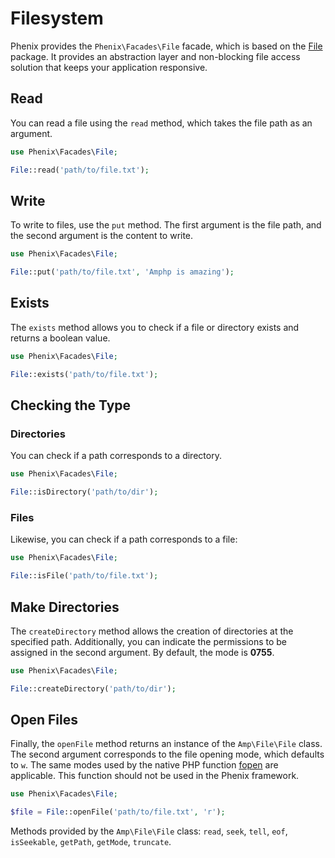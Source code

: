 # Filesystem

Phenix provides the `Phenix\Facades\File` facade, which is based on the [File](https://amphp.org/file) package. It provides an abstraction layer and non-blocking file access solution that keeps your application responsive.

## Read

You can read a file using the `read` method, which takes the file path as an argument.

```php
use Phenix\Facades\File;

File::read('path/to/file.txt');
```

## Write

To write to files, use the `put` method. The first argument is the file path, and the second argument is the content to write.

```php
use Phenix\Facades\File;

File::put('path/to/file.txt', 'Amphp is amazing');
```

## Exists

The `exists` method allows you to check if a file or directory exists and returns a boolean value.

```php
use Phenix\Facades\File;

File::exists('path/to/file.txt');
```

## Checking the Type

### Directories

You can check if a path corresponds to a directory.

```php
use Phenix\Facades\File;

File::isDirectory('path/to/dir');
```

### Files

Likewise, you can check if a path corresponds to a file:

```php
use Phenix\Facades\File;

File::isFile('path/to/file.txt');
```

## Make Directories

The `createDirectory` method allows the creation of directories at the specified path. Additionally, you can indicate the permissions to be assigned in the second argument. By default, the mode is **0755**.

```php
use Phenix\Facades\File;

File::createDirectory('path/to/dir');
```

## Open Files

Finally, the `openFile` method returns an instance of the `Amp\File\File` class. The second argument corresponds to the file opening mode, which defaults to `w`. The same modes used by the native PHP function [fopen](https://www.php.net/manual/en/function.fopen.php) are applicable. This function should not be used in the Phenix framework.

```php
use Phenix\Facades\File;

$file = File::openFile('path/to/file.txt', 'r');
```

Methods provided by the `Amp\File\File` class: `read`, `seek`, `tell`, `eof`, `isSeekable`, `getPath`, `getMode`, `truncate`.